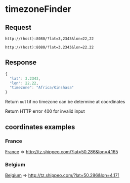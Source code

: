 # timezoneFinder

## Request

`http://(host):8080/?lat=3,2343&lon=22,22`

`http://(host):8080/?lat=3.2343&lon=22.22`

## Response

```javascript
{
  "lat": 3.2343,
  "lon": 22.22,
  "timezone": "Africa/Kinshasa"
}
```

Return `null`if no timezone can be determine at coordinates

Return HTTP error 400 for invalid input

## coordinates examples

### France
[France](https://goo.gl/maps/PLFRdwktTSz)  => http://tz.shippeo.com/?lat=50.286&lon=4.165

### Belgium
[Belgium](https://goo.gl/maps/HtnkDeehogD2) => http://tz.shippeo.com/?lat=50.286&lon=4.171

